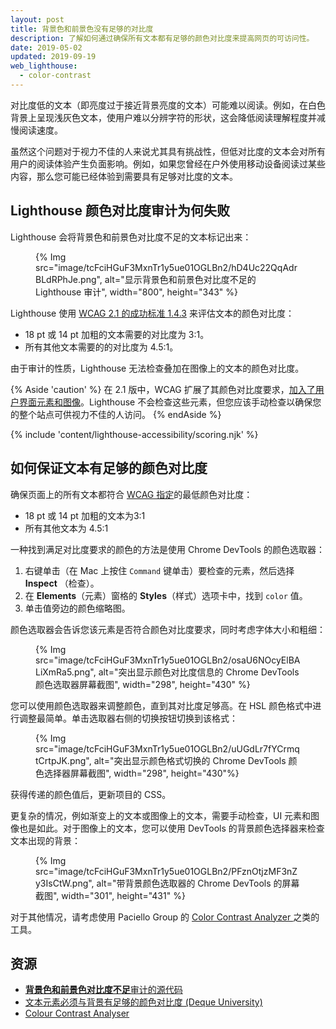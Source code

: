 ```yaml
---
layout: post
title: 背景色和前景色没有足够的对比度
description: 了解如何通过确保所有文本都有足够的颜色对比度来提高网页的可访问性。
date: 2019-05-02
updated: 2019-09-19
web_lighthouse:
  - color-contrast
---
```


对比度低的文本（即亮度过于接近背景亮度的文本）可能难以阅读。例如，在白色背景上呈现浅灰色文本，使用户难以分辨字符的形状，这会降低阅读理解程度并减慢阅读速度。

虽然这个问题对于视力不佳的人来说尤其具有挑战性，但低对比度的文本会对所有用户的阅读体验产生负面影响。例如，如果您曾经在户外使用移动设备阅读过某些内容，那么您可能已经体验到需要具有足够对比度的文本。

## Lighthouse 颜色对比度审计为何失败

Lighthouse 会将背景色和前景色对比度不足的文本标记出来：

<figure>{% Img src="image/tcFciHGuF3MxnTr1y5ue01OGLBn2/hD4Uc22QqAdrBLdRPhJe.png", alt="显示背景色和前景色对比度不足的 Lighthouse 审计", width="800", height="343" %}</figure>

Lighthouse 使用 <a href="https://www.w3.org/TR/WCAG21/#contrast-minimum" rel="noopener">WCAG 2.1 的成功标准 1.4.3</a> 来评估文本的颜色对比度：

- 18 pt 或 14 pt 加粗的文本需要的对比度为 3:1。
- 所有其他文本需要的的对比度为 4.5:1。

由于审计的性质，Lighthouse 无法检查叠加在图像上的文本的颜色对比度。

{% Aside 'caution' %} 在 2.1 版中，WCAG 扩展了其颜色对比度要求，[加入了用户界面元素和图像](https://www.w3.org/TR/WCAG21/#non-text-contrast)。Lighthouse 不会检查这些元素，但您应该手动检查以确保您的整个站点可供视力不佳的人访问。 {% endAside %}

{% include 'content/lighthouse-accessibility/scoring.njk' %}

## 如何保证文本有足够的颜色对比度

确保页面上的所有文本都符合 <a href="https://www.w3.org/TR/WCAG21/#contrast-minimum" rel="noopener">WCAG 指定</a>的最低颜色对比度：

- 18 pt 或 14 pt 加粗的文本为3:1
- 所有其他文本为 4.5:1

一种找到满足对比度要求的颜色的方法是使用 Chrome DevTools 的颜色选取器：

1. 右键单击（在 Mac 上按住 `Command` 键单击）要检查的元素，然后选择 **Inspect** （检查）。
2. 在 **Elements**（元素）窗格的 **Styles**（样式）选项卡中，找到 `color` 值。
3. 单击值旁边的颜色缩略图。

颜色选取器会告诉您该元素是否符合颜色对比度要求，同时考虑字体大小和粗细：

<figure>{% Img src="image/tcFciHGuF3MxnTr1y5ue01OGLBn2/osaU6NOcyElBALiXmRa5.png", alt="突出显示颜色对比度信息的 Chrome DevTools 颜色选取器屏幕截图", width="298", height="430" %}</figure>

您可以使用颜色选取器来调整颜色，直到其对比度足够高。在 HSL 颜色格式中进行调整最简单。单击选取器右侧的切换按钮切换到该格式：

<figure>{% Img src="image/tcFciHGuF3MxnTr1y5ue01OGLBn2/uUGdLr7fYCrmqtCrtpJK.png", alt="突出显示颜色格式切换的 Chrome DevTools 颜色选择器屏幕截图", width="298", height="430"%}</figure>

获得传递的颜色值后，更新项目的 CSS。

更复杂的情况，例如渐变上的文本或图像上的文本，需要手动检查，UI 元素和图像也是如此。对于图像上的文本，您可以使用 DevTools 的背景颜色选择器来检查文本出现的背景：

<figure>{% Img src="image/tcFciHGuF3MxnTr1y5ue01OGLBn2/PFznOtjzMF3nZy3IsCtW.png", alt="带背景颜色选取器的 Chrome DevTools 的屏幕截图", width="301", height="431" %}</figure>

对于其他情况，请考虑使用 Paciello Group 的 <a href="https://developer.paciellogroup.com/resources/contrastanalyser" rel="noopener">Color Contrast Analyzer  </a> 之类的工具。

## 资源

- <a href="https://github.com/GoogleChrome/lighthouse/blob/master/lighthouse-core/audits/accessibility/color-contrast.js" rel="noopener" class=""><strong class="_active_edit_href">背景色和前景色对比度不足</strong>审计的源代码</a>
- <a href="https://dequeuniversity.com/rules/axe/3.3/color-contrast" rel="noopener">文本元素必须与背景有足够的颜色对比度 (Deque University)</a>
- <a href="https://developer.paciellogroup.com/resources/contrastanalyser" rel="noopener">Colour Contrast Analyser</a>
